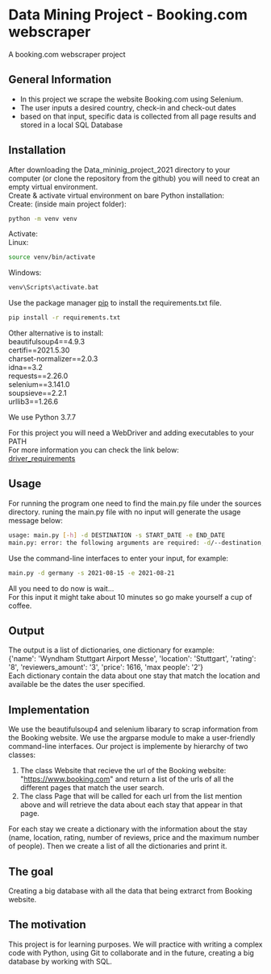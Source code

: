 # Data Mining Project - Booking.com webscraper
A booking.com webscraper project 
## General Information
- In this project we scrape the website Booking.com using Selenium.
- The user inputs a desired country, check-in and check-out dates
- based on that input, specific data is collected from all page results and stored in a local SQL Database

## Installation
After downloading the Data_mininig_project_2021 directory to your computer (or clone the repository from the github) you will need to creat an empty virtual environment.  
Create & activate virtual environment on bare Python installation: \
Create: (inside main project folder):
```bash
python -m venv venv
```
Activate: \
Linux: 
```bash
source venv/bin/activate
```
Windows: 
```bash
venv\Scripts\activate.bat
```
Use the package manager [pip](https://pip.pypa.io/en/stable/) to install the requirements.txt file. 
```bash
pip install -r requirements.txt
```
Other alternative is to install: \
beautifulsoup4==4.9.3 \
certifi==2021.5.30 \
charset-normalizer==2.0.3 \
idna==3.2 \
requests==2.26.0 \
selenium==3.141.0 \
soupsieve==2.2.1 \
urllib3==1.26.6 

We use Python 3.7.7 

For this project you will need a WebDriver and adding executables to your PATH \
For more information you can check the link below: \
[driver_requirements](https://www.selenium.dev/documentation/en/webdriver/driver_requirements/)
## Usage

For running the program one need to find the main.py file under the sources directory.
runing the main.py file with no input will generate the usage message below:

```bash
usage: main.py [-h] -d DESTINATION -s START_DATE -e END_DATE
main.py: error: the following arguments are required: -d/--destination, -s/--start_date, -e/--end_date
```
Use the command-line interfaces to enter your input, for example:

```bash
main.py -d germany -s 2021-08-15 -e 2021-08-21
```
All you need to do now is wait... \
For this input it might take about 10 minutes so go make yourself a cup of coffee.

## Output
The output is a list of dictionaries, one dictionary for example: \
{'name': 'Wyndham Stuttgart Airport Messe', 'location': 'Stuttgart', 'rating': '8', 'reviewers_amount': '3', 'price': 1616, 'max people': '2'} \
Each dictionary contain the data about one stay that match the location and available be the dates the user specified.

## Implementation
We use the beautifulsoup4 and selenium libarary to scrap information from the Booking website.
We use the argparse module to make a user-friendly command-line interfaces.
Our project is implemente by hierarchy of two classes:
1. The class Website that recieve the url of the Booking website: "https://www.booking.com" and return a list of the urls of all the different pages that match the user search.
2. The class Page that will be called for each url from the list mention above and will retrieve the data about each stay that appear in that page. 

For each stay we create a dictionary with the information about the stay (name, location, rating, number of reviews, price and the maximum number of people).
Then we create a list of all the dictionaries and print it.

## The goal
Creating a big database with all the data that being extrarct from Booking website. 

## The motivation
This project is for learning purposes. We will practice with writing a complex code with Python, using Git to collaborate and in the future, creating a big database by working with SQL.
